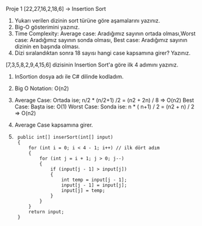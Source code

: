Proje 1
[22,27,16,2,18,6] -> Insertion Sort

1. Yukarı verilen dizinin sort türüne göre aşamalarını yazınız.
2. Big-O gösterimini yazınız.
3. Time Complexity: Average case: Aradığımız sayının ortada olması,Worst case: Aradığımız sayının sonda olması, Best case: Aradığımız sayının dizinin en başında olması.
4. Dizi sıralandıktan sonra 18 sayısı hangi case kapsamına girer? Yazınız.


[7,3,5,8,2,9,4,15,6] dizisinin Insertion Sort'a göre ilk 4 adımını yazınız.

1. InSortion dosya adı ile C# dilinde kodladım.
2. Big O Notation: O(n2)
3.  
	Average Case: Ortada ise; n/2 * (n/2+1) /2 = (n2 + 2n) / 8 => O(n2)
	Best Case: Başta ise: O(1)
	Worst Case: Sonda ise: n * ( n+1) / 2 = (n2 + n) / 2 => O(n2)
	
4. Average Case kapsamına girer.

5. 
        public int[] inserSort(int[] input)
        {
            for (int i = 0; i < 4 - 1; i++) // ilk dört adım
            {
                for (int j = i + 1; j > 0; j--)
                {
                    if (input[j - 1] > input[j])
                    {
                        int temp = input[j - 1];
                        input[j - 1] = input[j];
                        input[j] = temp;
                    }
                }
            }
            return input;
        }
